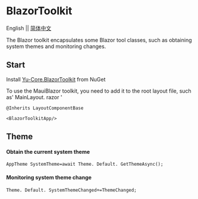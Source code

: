 # BlazorToolkit

English || [简体中文](/README.zh-CN.md)

The Blazor toolkit encapsulates some Blazor tool classes, such as obtaining system themes and monitoring changes.

## Start
Install [Yu-Core.BlazorToolkit](https://www.nuget.org/packages/Yu-Core.BlazorToolkit) from NuGet

To use the MauiBlazor toolkit, you need to add it to the root layout file, such as' MainLayout. razor '

```
@Inherits LayoutComponentBase

<BlazorToolkitApp/>
```

## Theme
#### Obtain the current system theme
```
AppTheme SystemTheme=await Theme. Default. GetThemeAsync();
```

#### Monitoring system theme change
```
Theme. Default. SystemThemeChanged+=ThemeChanged;
```
